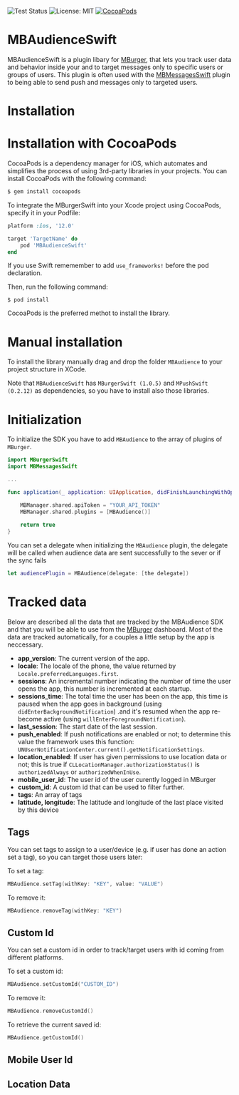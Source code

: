 ![Test Status](https://img.shields.io/badge/documentation-100%25-brightgreen.svg)
![License: MIT](https://img.shields.io/badge/pod-v1.0.2-blue.svg)
[![CocoaPods](https://img.shields.io/badge/License-Apache%202.0-yellow.svg)](LICENSE)

# MBAudienceSwift

MBAudienceSwift is a plugin libary for [MBurger](https://mburger.cloud), that lets you track user data and behavior inside your and to target messages only to specific users or groups of users. This plugin is often used with the [MBMessagesSwift](https://github.com/Mumble-SRL/MBMessagesSwift) plugin to being able to send push and messages only to targeted users.

# Installation

# Installation with CocoaPods

CocoaPods is a dependency manager for iOS, which automates and simplifies the process of using 3rd-party libraries in your projects. You can install CocoaPods with the following command:

```ruby
$ gem install cocoapods
```

To integrate the MBurgerSwift into your Xcode project using CocoaPods, specify it in your Podfile:

```ruby
platform :ios, '12.0'

target 'TargetName' do
    pod 'MBAudienceSwift'
end
```

If you use Swift rememember to add `use_frameworks!` before the pod declaration.


Then, run the following command:

```
$ pod install
```

CocoaPods is the preferred methot to install the library.

# Manual installation

To install the library manually drag and drop the folder `MBAudience` to your project structure in XCode. 

Note that `MBAudienceSwift` has `MBurgerSwift (1.0.5)` and `MPushSwift (0.2.12)` as dependencies, so you have to install also those libraries.

# Initialization

To initialize the SDK you have to add `MBAudience` to the array of plugins of `MBurger`.

```swift
import MBurgerSwift
import MBMessagesSwift

...

func application(_ application: UIApplication, didFinishLaunchingWithOptions launchOptions: [UIApplicationLaunchOptionsKey: Any]?) -> Bool {

    MBManager.shared.apiToken = "YOUR_API_TOKEN"
    MBManager.shared.plugins = [MBAudience()]
        
    return true
}
```

You can set a delegate when initializing the `MBAudience` plugin, the delegate will be called when audience data are sent successfully to the sever or if the sync fails

```swift
let audiencePlugin = MBAudience(delegate: [the delegate])
```

# Tracked data

Below are described all the data that are tracked by the MBAudience SDK and that you will be able to use from the [MBurger](https://mburger.cloud) dashboard. Most of the data are tracked automatically, for a couples a little setup by the app is neccessary.

- **app_version**: The current version of the app.
- **locale**: The locale of the phone, the value returned by `Locale.preferredLanguages.first`.
- **sessions**: An incremental number indicating the number of time the user opens the app, this number is incremented at each startup.
- **sessions_time**: The total time the user has been on the app, this time is paused when the app goes in background (using `didEnterBackgroundNotification`) .and it's resumed when the app re-become active (using `willEnterForegroundNotification`).
- **last_session**: The start date of the last session.
- **push_enabled**: If push notifications are enabled or not; to determine this value the framework uses this function: `UNUserNotificationCenter.current().getNotificationSettings`.
- **location_enabled**: If user has given permissions to use location data or not; this is true if `CLLocationManager.authorizationStatus()` is `authorizedAlways` or `authorizedWhenInUse`.
- **mobile_user_id**: The user id of the user curently logged in MBurger
- **custom_id**: A custom id that can be used to filter further.
- **tags**: An array of tags
- **latitude, longitude**: The latitude and longitude of the last place visited by this device

## Tags

You can set tags to assign to a user/device (e.g. if user has done an action set a tag), so you can target those users later:


To set a tag:

```swift
MBAudience.setTag(withKey: "KEY", value: "VALUE")
```

To remove it:

```swift
MBAudience.removeTag(withKey: "KEY")
```

## Custom Id

You can set a custom id in order to track/target users with id coming from different platforms. 

To set a custom id:

```swift
MBAudience.setCustomId("CUSTOM_ID")
```
To remove it:

```swift
MBAudience.removeCustomId()
```

To retrieve the current saved id:

```swift
MBAudience.getCustomId()
```

## Mobile User Id

## Location Data
